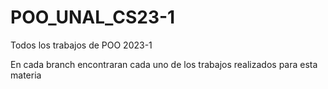 # POO_UNAL_CS23-1
Todos los trabajos de POO 2023-1

En cada branch encontraran cada uno de los trabajos realizados para esta materia
